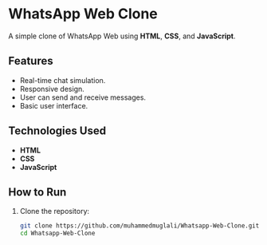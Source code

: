 # WhatsApp Web Clone

A simple clone of WhatsApp Web using **HTML**, **CSS**, and **JavaScript**.

## Features

- Real-time chat simulation.
- Responsive design.
- User can send and receive messages.
- Basic user interface.

## Technologies Used

- **HTML**
- **CSS**
- **JavaScript**

## How to Run

1. Clone the repository:

   ```bash
   git clone https://github.com/muhammedmuglali/Whatsapp-Web-Clone.git
   cd Whatsapp-Web-Clone
